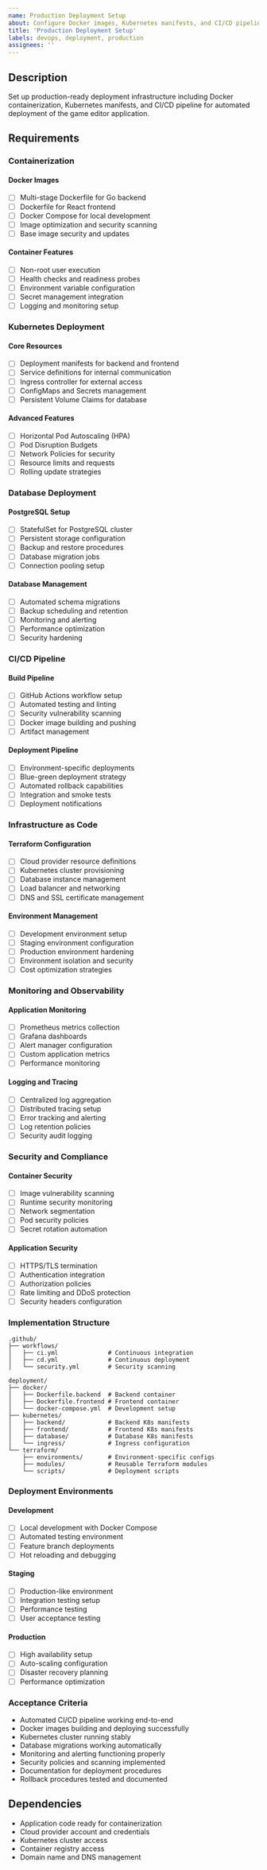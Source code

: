 ```yaml
---
name: Production Deployment Setup
about: Configure Docker images, Kubernetes manifests, and CI/CD pipeline
title: 'Production Deployment Setup'
labels: devops, deployment, production
assignees: ''
---
```


## Description

Set up production-ready deployment infrastructure including Docker containerization, Kubernetes manifests, and CI/CD pipeline for automated deployment of the game editor application.

## Requirements

### Containerization

#### Docker Images
- [ ] Multi-stage Dockerfile for Go backend
- [ ] Dockerfile for React frontend
- [ ] Docker Compose for local development
- [ ] Image optimization and security scanning
- [ ] Base image security and updates

#### Container Features
- [ ] Non-root user execution
- [ ] Health checks and readiness probes
- [ ] Environment variable configuration
- [ ] Secret management integration
- [ ] Logging and monitoring setup

### Kubernetes Deployment

#### Core Resources
- [ ] Deployment manifests for backend and frontend
- [ ] Service definitions for internal communication
- [ ] Ingress controller for external access
- [ ] ConfigMaps and Secrets management
- [ ] Persistent Volume Claims for database

#### Advanced Features
- [ ] Horizontal Pod Autoscaling (HPA)
- [ ] Pod Disruption Budgets
- [ ] Network Policies for security
- [ ] Resource limits and requests
- [ ] Rolling update strategies

### Database Deployment

#### PostgreSQL Setup
- [ ] StatefulSet for PostgreSQL cluster
- [ ] Persistent storage configuration
- [ ] Backup and restore procedures
- [ ] Database migration jobs
- [ ] Connection pooling setup

#### Database Management
- [ ] Automated schema migrations
- [ ] Backup scheduling and retention
- [ ] Monitoring and alerting
- [ ] Performance optimization
- [ ] Security hardening

### CI/CD Pipeline

#### Build Pipeline
- [ ] GitHub Actions workflow setup
- [ ] Automated testing and linting
- [ ] Security vulnerability scanning
- [ ] Docker image building and pushing
- [ ] Artifact management

#### Deployment Pipeline
- [ ] Environment-specific deployments
- [ ] Blue-green deployment strategy
- [ ] Automated rollback capabilities
- [ ] Integration and smoke tests
- [ ] Deployment notifications

### Infrastructure as Code

#### Terraform Configuration
- [ ] Cloud provider resource definitions
- [ ] Kubernetes cluster provisioning
- [ ] Database instance management
- [ ] Load balancer and networking
- [ ] DNS and SSL certificate management

#### Environment Management
- [ ] Development environment setup
- [ ] Staging environment configuration
- [ ] Production environment hardening
- [ ] Environment isolation and security
- [ ] Cost optimization strategies

### Monitoring and Observability

#### Application Monitoring
- [ ] Prometheus metrics collection
- [ ] Grafana dashboards
- [ ] Alert manager configuration
- [ ] Custom application metrics
- [ ] Performance monitoring

#### Logging and Tracing
- [ ] Centralized log aggregation
- [ ] Distributed tracing setup
- [ ] Error tracking and alerting
- [ ] Log retention policies
- [ ] Security audit logging

### Security and Compliance

#### Container Security
- [ ] Image vulnerability scanning
- [ ] Runtime security monitoring
- [ ] Network segmentation
- [ ] Pod security policies
- [ ] Secret rotation automation

#### Application Security
- [ ] HTTPS/TLS termination
- [ ] Authentication integration
- [ ] Authorization policies
- [ ] Rate limiting and DDoS protection
- [ ] Security headers configuration

### Implementation Structure

```
.github/
├── workflows/
│   ├── ci.yml              # Continuous integration
│   ├── cd.yml              # Continuous deployment
│   └── security.yml        # Security scanning

deployment/
├── docker/
│   ├── Dockerfile.backend  # Backend container
│   ├── Dockerfile.frontend # Frontend container
│   └── docker-compose.yml  # Development setup
├── kubernetes/
│   ├── backend/            # Backend K8s manifests
│   ├── frontend/           # Frontend K8s manifests
│   ├── database/           # Database K8s manifests
│   └── ingress/            # Ingress configuration
└── terraform/
    ├── environments/       # Environment-specific configs
    ├── modules/            # Reusable Terraform modules
    └── scripts/            # Deployment scripts
```

### Deployment Environments

#### Development
- [ ] Local development with Docker Compose
- [ ] Automated testing environment
- [ ] Feature branch deployments
- [ ] Hot reloading and debugging

#### Staging
- [ ] Production-like environment
- [ ] Integration testing setup
- [ ] Performance testing
- [ ] User acceptance testing

#### Production
- [ ] High availability setup
- [ ] Auto-scaling configuration
- [ ] Disaster recovery planning
- [ ] Performance optimization

### Acceptance Criteria

- Automated CI/CD pipeline working end-to-end
- Docker images building and deploying successfully
- Kubernetes cluster running stably
- Database migrations working automatically
- Monitoring and alerting functioning properly
- Security policies and scanning implemented
- Documentation for deployment procedures
- Rollback procedures tested and documented

## Dependencies

- Application code ready for containerization
- Cloud provider account and credentials
- Kubernetes cluster access
- Container registry access
- Domain name and DNS management
